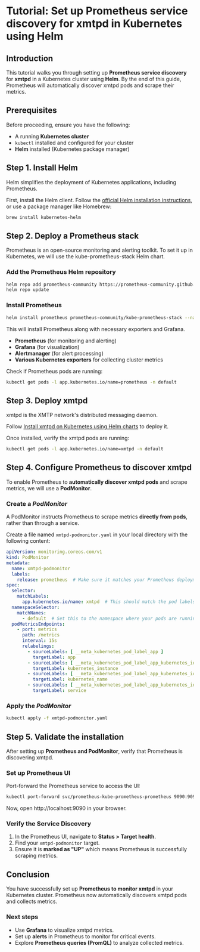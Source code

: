 # Tutorial: Set up Prometheus service discovery for xmtpd in Kubernetes using Helm

## Introduction

This tutorial walks you through setting up **Prometheus service discovery** for **xmtpd** in a Kubernetes cluster using **Helm**. By the end of this guide, Prometheus will automatically discover xmtpd pods and scrape their metrics.

## Prerequisites

Before proceeding, ensure you have the following:
- A running **Kubernetes cluster**
- `kubectl` installed and configured for your cluster
- **Helm** installed (Kubernetes package manager)

## Step 1. Install Helm

Helm simplifies the deployment of Kubernetes applications, including Prometheus.

First, install the Helm client. Follow the [official Helm installation instructions](https://helm.sh/docs/intro/install/), or use a package manager like Homebrew:

```bash
brew install kubernetes-helm
```

## Step 2. Deploy a Prometheus stack

Prometheus is an open-source monitoring and alerting toolkit. To set it up in Kubernetes, we will use the kube-prometheus-stack Helm chart.

### Add the Prometheus Helm repository

```bash
helm repo add prometheus-community https://prometheus-community.github.io/helm-charts
helm repo update
```

### Install Prometheus

```bash
helm install prometheus prometheus-community/kube-prometheus-stack --namespace default
```

This will install Prometheus along with necessary exporters and Grafana.
- **Prometheus** (for monitoring and alerting)
- **Grafana** (for visualization)
- **Alertmanager** (for alert processing)
- **Various Kubernetes exporters** for collecting cluster metrics

Check if Prometheus pods are running:

```bash
kubectl get pods -l app.kubernetes.io/name=prometheus -n default
```

## Step 3. Deploy xmtpd

xmtpd is the XMTP network's distributed messaging daemon.

Follow [Install xmtpd on Kubernetes using Helm charts](../helm/README.md) to deploy it.

Once installed, verify the xmtpd pods are running:

```bash
kubectl get pods -l app.kubernetes.io/name=xmtpd -n default
```

## Step 4. Configure Prometheus to discover xmtpd

To enable Prometheus to **automatically discover xmtpd pods** and scrape metrics, we will use a **PodMonitor**.

### Create a _PodMonitor_

A PodMonitor instructs Prometheus to scrape metrics **directly from pods**, rather than through a service.

Create a file named `xmtpd-podmonitor.yaml` in your local directory with the following content:

```yaml
apiVersion: monitoring.coreos.com/v1
kind: PodMonitor
metadata:
  name: xmtpd-podmonitor
  labels:
    release: prometheus  # Make sure it matches your Prometheus deployment
spec:
  selector:
    matchLabels:
      app.kubernetes.io/name: xmtpd  # This should match the pod labels
  namespaceSelector:
    matchNames:
      - default  # Set this to the namespace where your pods are running
  podMetricsEndpoints:
    - port: metrics
      path: /metrics
      interval: 15s
      relabelings:
        - sourceLabels: [ __meta_kubernetes_pod_label_app ]
          targetLabel: app
        - sourceLabels: [ __meta_kubernetes_pod_label_app_kubernetes_io_instance ]
          targetLabel: kubernetes_instance
        - sourceLabels: [ __meta_kubernetes_pod_label_app_kubernetes_io_name ]
          targetLabel: kubernetes_name
        - sourceLabels: [ __meta_kubernetes_pod_label_app_kubernetes_io_role ]
          targetLabel: service
```

### Apply the _PodMonitor_

```bash
kubectl apply -f xmtpd-podmonitor.yaml
```

## Step 5. Validate the installation

After setting up **Prometheus and PodMonitor**, verify that Prometheus is discovering xmtpd.

### Set up Prometheus UI

Port-forward the Prometheus service to access the UI:

```bash
kubectl port-forward svc/prometheus-kube-prometheus-prometheus 9090:9090
```

Now, open http://localhost:9090 in your browser.

### Verify the Service Discovery

1. In the Prometheus UI, navigate to **Status > Target health**.
2. Find your `xmtpd-podmonitor` target.
3. Ensure it is **marked as "UP"** which means Prometheus is successfully scraping metrics.

## Conclusion

You have successfully set up **Prometheus to monitor xmtpd** in your Kubernetes cluster. Prometheus now automatically discovers xmtpd pods and collects metrics.

### Next steps

- Use **Grafana** to visualize xmtpd metrics.
- Set up **alerts** in Prometheus to monitor for critical events.
- Explore **Prometheus queries (PromQL)** to analyze collected metrics.
